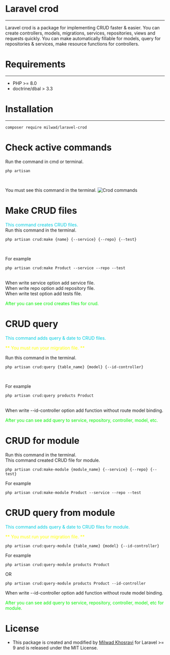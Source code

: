 # Laravel crod
***
Laravel crod is a package for implementing CRUD faster & easier.
You can create controllers, models, migrations, services, repositories, views and requests quickly.
You can make automatically fillable for models, query for repositories & services, make resource functions for controllers.

# Requirements
***
- PHP >= 8.0
- doctrine/dbal > 3.3

# Installation
***
```
composer require milwad/laravel-crod
```

# Check active commands
Run the command in cmd or terminal. <br>
```
php artisan
```
<br>

You must see this command in the terminal.
![Crod commands](https://s6.uupload.ir/files/carbon_(1)_tqmq.png "Crod commands")

# Make CRUD files
<font color="succe">This command creates CRUD files.</font> <br>
Run this command in the terminal. <br>
```
php artisan crud:make {name} {--service} {--repo} {--test}
``` 
<br>

For example <br>
```
php artisan crud:make Product --service --repo --test
```
<br>
When write service option add service file. <br>
When write repo option add repository file. <br>
When write test option add tests file.

<font color="info">After you can see crod creates files for crud.</font>

# CRUD query
<font color="succe">This command adds query & date to CRUD files.</font> <br>

<font color="yellow">** You must run your migration file. ** </font> <br>

Run this command in the terminal. <br>
```
php artisan crud:query {table_name} {model} {--id-controller}
```
<br>

For example <br>
```
php artisan crud:query products Product
```
<br>
When write --id-controller option add function without route model binding.

<font color="info">After you can see add query to service, repository, controller, model, etc.</font>

# CRUD for module
Run this command in the terminal. <br>
This command created CRUD file for module.
```
php artisan crud:make-module {module_name} {--service} {--repo} {--test}
```

For example
```
php artisan crud:make-module Product --service --repo --test
```

# CRUD query from module
<font color="succe">This command adds query & date to CRUD files for module.</font> <br>

<font color="yellow">** You must run your migration file. ** </font> <br>
```
php artisan crud:query-module {table_name} {model} {--id-controller}
```

For example
```
php artisan crud:query-module products Product
```
OR
```
php artisan crud:query-module products Product --id-controller
```
When write --id-controller option add function without route model binding.

<font color="info">After you can see add query to service, repository, controller, model, etc for module.</font>

# License 
* This package is created and modified by <a href="https://github.com/milwad-dev" target="_blank">Milwad Khosravi</a> for Laravel >= 9 and is released under the MIT License.
